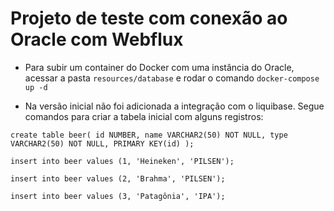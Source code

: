 # Projeto de teste com conexão ao Oracle com Webflux

- Para subir um container do Docker com uma instância do Oracle, acessar a pasta `resources/database` e rodar o comando `docker-compose up -d`

- Na versão inicial não foi adicionada a integração com o liquibase. Segue comandos para criar a tabela inicial com alguns registros:

``
create table beer(
    id NUMBER,
    name VARCHAR2(50) NOT NULL,
    type VARCHAR2(50) NOT NULL,
    PRIMARY KEY(id)
);
``

````
insert into beer values (1, 'Heineken', 'PILSEN');
 
insert into beer values (2, 'Brahma', 'PILSEN');

insert into beer values (3, 'Patagônia', 'IPA');
